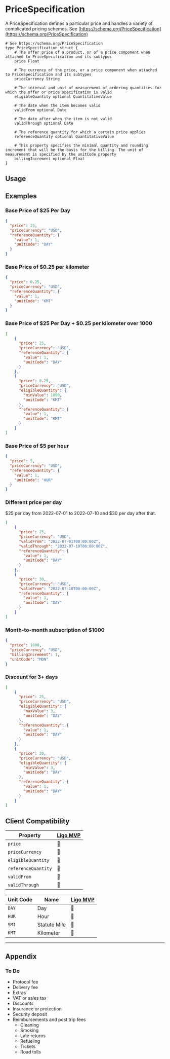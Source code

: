 # PriceSpecification
A PriceSpecification defines a particular price and handles a variety of complicated pricing schemes. See [https://schema.org/PriceSpecification](https://schema.org/PriceSpecification)

```ipldsch
# See https://schema.org/PriceSpecification
type PriceSpecification struct {  
	# The offer price of a product, or of a price component when attached to PriceSpecification and its subtypes
	price Float

	# The currency of the price, or a price component when attached to PriceSpecification and its subtypes
	priceCurrency String

	# The interval and unit of measurement of ordering quantities for which the offer or price specification is valid
	eligibleQuantity optional QuantitativeValue

	# The date when the item becomes valid
	validFrom optional Date

	# The date after when the item is not valid
	validThrough optional Date

	# The reference quantity for which a certain price applies
	referenceQuantity optional QuantitativeValue

	# This property specifies the minimal quantity and rounding increment that will be the basis for the billing. The unit of measurement is specified by the unitCode property
	billingIncrement optional Float
}
```

## Usage

## Examples
### Base Price of $25 Per Day
```json
{
  "price": 25,
  "priceCurrency": "USD",
  "referenceQuantity": {
    "value": 1,
    "unitCode": "DAY"
  }
}
```

### Base Price of $0.25 per kilometer
```json
{
  "price": 0.25,
  "priceCurrency": "USD",
  "referenceQuantity": {
    "value": 1,
    "unitCode": "KMT"
  }
}
```

### Base Price of $25 Per Day + $0.25 per kilometer over 1000
```json
[
	{
	  "price": 25,
	  "priceCurrency": "USD",
	  "referenceQuantity": {
	    "value": 1,
	    "unitCode": "DAY"
	  }
	},
	{
	  "price": 0.25,
	  "priceCurrency": "USD",
	  "eligibleQuantity": {
	    "minValue": 1000,
	    "unitCode": "KMT"
	  },
	  "referenceQuantity": {
	    "value": 1,
	    "unitCode": "KMT"
	  }
	}
]
```

### Base Price of $5 per hour
```json
{
  "price": 5,
  "priceCurrency": "USD",
  "referenceQuantity": {
    "value": 1,
    "unitCode": "HUR"
  }
}
```

### Different price per day
$25 per day from 2022-07-01 to 2022-07-10 and $30 per day after that.

```json
[
	{
	  "price": 25,
	  "priceCurrency": "USD",
	  "validFrom": "2022-07-01T00:00:00Z",
	  "validThrough": "2022-07-10T00:00:00Z",
	  "referenceQuantity": {
	    "value": 1,
	    "unitCode": "DAY"
	  }
	},
	{
	  "price": 30,
	  "priceCurrency": "USD",
	  "validFrom": "2022-07-10T00:00:00Z",
	  "referenceQuantity": {
	    "value": 1,
	    "unitCode": "DAY"
	  }
	}
]
```

### Month-to-month subscription of $1000
```json
{
  "price": 1000,
  "priceCurrency": "USD",
  "billingIncrement": 1,
  "unitCode": "MON"
}
```

### Discount for 3+ days
```json
[
	{
	  "price": 25,
	  "priceCurrency": "USD",
	  "eligibleQuantity": {
	    "maxValue": 3,
	    "unitCode": "DAY"
	  },
	  "referenceQuantity": {
	    "value": 1,
	    "unitCode": "DAY"
	  }
	},
	{
	  "price": 20,
	  "priceCurrency": "USD",
	  "eligibleQuantity": {
	    "minValue": 3,
	    "unitCode": "DAY"
	  },
	  "referenceQuantity": {
	    "value": 1,
	    "unitCode": "DAY"
	  }
	}
]
```

## Client Compatibility

| Property            | [Ligo MVP](../Clients/Ligo%20MVP) |
| ------------------- | --------------------------------------- |
| `price`             | 🚧                                      |
| `priceCurrency`     | 🚧                                      |
| `eligibleQuantity`  | 🚧                                      |
| `referenceQuantity` | 🚧                                      |
| `validFrom`         | 🚧                                      |
| `validThrough`      | 🚧                                      |

| Unit Code | Name         | [Ligo MVP](../Clients/Ligo%20MVP) |
| --------- | ------------ | --------------------------------------- |
| `DAY`     | Day          | 🚧                                      |
| `HUR`     | Hour         | 🚧                                      |
| `SMI`     | Statute Mile | 🚧                                      |
| `KMT`     | Kilometer    | 🚧                                      |

---
## Appendix
### To Do
- Protocol fee
- Delivery fee
- Extras
- VAT or sales tax
- Discounts
- Insurance or protection
- Security deposit
- Reimbursements and post trip fees
	- Cleaning
	- Smoking
	- Late returns
	- Refueling
	- Tickets
	- Road tolls